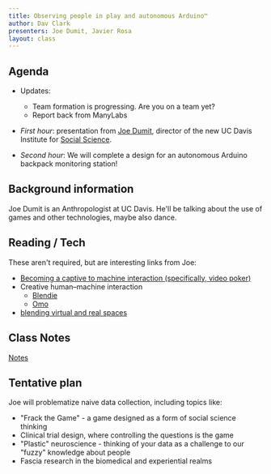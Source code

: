 ```yaml
---
title: Observing people in play and autonomous Arduino™
author: Dav Clark
presenters: Joe Dumit, Javier Rosa
layout: class
---
```

## Agenda

- Updates:
  - Team formation is progressing. Are you on a team yet?
  - Report back from ManyLabs

- *First hour*: presentation from [Joe Dumit](http://dumit.net/), director of
  the new UC Davis Institute for [Social
  Science](http://socialscience.ucdavis.edu/).
- *Second hour*: We will complete a design for an autonomous Arduino backpack
  monitoring station!

## Background information

Joe Dumit is an Anthropologist at UC Davis. He'll be talking about the use of
games and other technologies, maybe also dance.

## Reading / Tech

These aren't required, but are interesting links from Joe:

- [Becoming a captive to machine interaction (specifically, video
  poker)](http://anthronow.com/print/gambled-away-video-poker-and-self-suspension)
- Creative human–machine interaction
    - [Blendie](https://www.youtube.com/watch?v=6DDkwdPaYmk&hd=1)
    - [Omo](https://www.youtube.com/watch?v=YiG49OPq0qY&hd=1)
- [blending virtual and real
  spaces](https://www.fxpal.com/publications/blending-digital-and-physical-spaces-for-ubiquitous-community-participation.pdf)

## Class Notes
[Notes](https://etherpad.mozilla.org/day4-HMclass)

## Tentative plan

Joe will problematize naive data collection, including topics like:

- "Frack the Game" - a game designed as a form of social science thinking
- Clinical trial design, where controlling the questions is the game
- "Plastic" neuroscience - thinking of your data as a challenge to our "fuzzy"
  knowledge about people
- Fascia research in the biomedical and experiential realms
